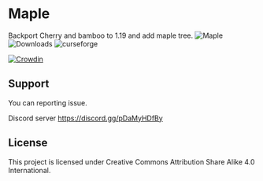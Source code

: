 # Maple
Backport Cherry and bamboo to 1.19 and add maple tree.
![Maple](https://s2.loli.net/2023/06/19/JRihYlfdybWqIHs.png)
![Downloads](https://cf.way2muchnoise.eu/877194.svg)  ![curseforge](https://cf.way2muchnoise.eu/versions/877194.svg)

[![Crowdin](https://badges.crowdin.net/minecraft-maple/localized.svg)](https://crowdin.com/project/minecraft-maple)
## Support

You can reporting issue.

Discord server https://discord.gg/pDaMyHDfBy

## License

This project is licensed under Creative Commons Attribution Share Alike 4.0 International.
